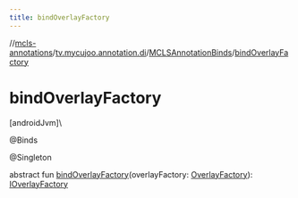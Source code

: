 ```yaml
---
title: bindOverlayFactory
---
```

//[mcls-annotations](../../../index.html)/[tv.mycujoo.annotation.di](../index.html)/[MCLSAnnotationBinds](index.html)/[bindOverlayFactory](bind-overlay-factory.html)



# bindOverlayFactory



[androidJvm]\




@Binds



@Singleton



abstract fun [bindOverlayFactory](bind-overlay-factory.html)(overlayFactory: [OverlayFactory](../../tv.mycujoo.annotation.helper/-overlay-factory/index.html)): [IOverlayFactory](../../tv.mycujoo.annotation.helper/-i-overlay-factory/index.html)




